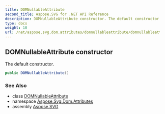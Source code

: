 ```yaml
---
title: DOMNullableAttribute
second_title: Aspose.SVG for .NET API Reference
description: DOMNullableAttribute constructor. The default constructor
type: docs
weight: 10
url: /net/aspose.svg.dom.attributes/domnullableattribute/domnullableattribute/
---
```

## DOMNullableAttribute constructor

The default constructor.

```csharp
public DOMNullableAttribute()
```

### See Also

* class [DOMNullableAttribute](../)
* namespace [Aspose.Svg.Dom.Attributes](../../../aspose.svg.dom.attributes/)
* assembly [Aspose.SVG](../../../)
